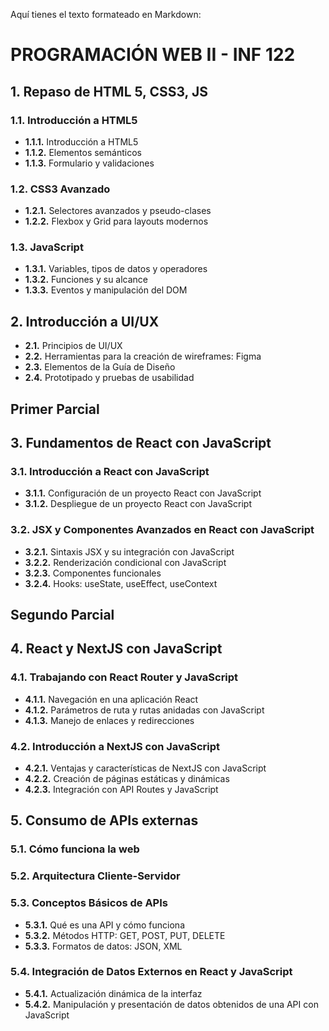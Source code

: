 Aquí tienes el texto formateado en Markdown:

# PROGRAMACIÓN WEB II - INF 122

## 1. Repaso de HTML 5, CSS3, JS

### 1.1. Introducción a HTML5

- **1.1.1.** Introducción a HTML5
- **1.1.2.** Elementos semánticos
- **1.1.3.** Formulario y validaciones

### 1.2. CSS3 Avanzado

- **1.2.1.** Selectores avanzados y pseudo-clases
- **1.2.2.** Flexbox y Grid para layouts modernos

### 1.3. JavaScript

- **1.3.1.** Variables, tipos de datos y operadores
- **1.3.2.** Funciones y su alcance
- **1.3.3.** Eventos y manipulación del DOM

## 2. Introducción a UI/UX

- **2.1.** Principios de UI/UX
- **2.2.** Herramientas para la creación de wireframes: Figma
- **2.3.** Elementos de la Guía de Diseño
- **2.4.** Prototipado y pruebas de usabilidad

## Primer Parcial

## 3. Fundamentos de React con JavaScript

### 3.1. Introducción a React con JavaScript

- **3.1.1.** Configuración de un proyecto React con JavaScript
- **3.1.2.** Despliegue de un proyecto React con JavaScript

### 3.2. JSX y Componentes Avanzados en React con JavaScript

- **3.2.1.** Sintaxis JSX y su integración con JavaScript
- **3.2.2.** Renderización condicional con JavaScript
- **3.2.3.** Componentes funcionales
- **3.2.4.** Hooks: useState, useEffect, useContext

## Segundo Parcial

## 4. React y NextJS con JavaScript

### 4.1. Trabajando con React Router y JavaScript

- **4.1.1.** Navegación en una aplicación React
- **4.1.2.** Parámetros de ruta y rutas anidadas con JavaScript
- **4.1.3.** Manejo de enlaces y redirecciones

### 4.2. Introducción a NextJS con JavaScript

- **4.2.1.** Ventajas y características de NextJS con JavaScript
- **4.2.2.** Creación de páginas estáticas y dinámicas
- **4.2.3.** Integración con API Routes y JavaScript

## 5. Consumo de APIs externas

### 5.1. Cómo funciona la web
### 5.2. Arquitectura Cliente-Servidor
### 5.3. Conceptos Básicos de APIs

- **5.3.1.** Qué es una API y cómo funciona
- **5.3.2.** Métodos HTTP: GET, POST, PUT, DELETE
- **5.3.3.** Formatos de datos: JSON, XML

### 5.4. Integración de Datos Externos en React y JavaScript

- **5.4.1.** Actualización dinámica de la interfaz
- **5.4.2.** Manipulación y presentación de datos obtenidos de una API con JavaScript
